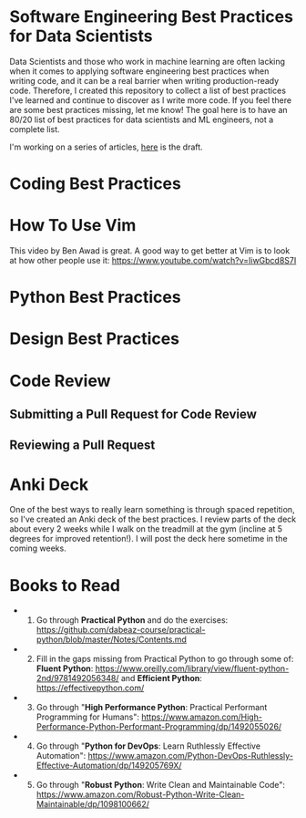 # Software Engineering Best Practices for Data Scientists

Data Scientists and those who work in machine learning are often lacking when it comes to applying software engineering best practices when writing code, and it can be a real barrier when writing production-ready code. Therefore, I created this repository to collect a list of best practices I've learned and continue to discover as I write more code. If you feel there are some best practices missing, let me know! The goal here is to have an 80/20 list of best practices for data scientists and ML engineers, not a complete list.

I'm working on a series of articles, [here](https://github.com/JayThibs/Software-Engineering-Best-Practices-for-Data-Scientists/blob/main/articles.md) is the draft.

# Coding Best Practices

# How To Use Vim

This video by Ben Awad is great. A good way to get better at Vim is to look at how other people use it: https://www.youtube.com/watch?v=IiwGbcd8S7I

# Python Best Practices

# Design Best Practices

# Code Review

## Submitting a Pull Request for Code Review

## Reviewing a Pull Request

# Anki Deck

One of the best ways to really learn something is through spaced repetition, so I've created an Anki deck of the best practices. I review parts of the deck about every 2 weeks while I walk on the treadmill at the gym (incline at 5 degrees for improved retention!). I will post the deck here sometime in the coming weeks.

# Books to Read

- 1. Go through **Practical Python** and do the exercises: https://github.com/dabeaz-course/practical-python/blob/master/Notes/Contents.md
- 2. Fill in the gaps missing from Practical Python to go through some of: 
**Fluent Python**: https://www.oreilly.com/library/view/fluent-python-2nd/9781492056348/
 and **Efficient Python**: https://effectivepython.com/
- 3. Go through "**High Performance Python**: Practical Performant Programming for Humans": https://www.amazon.com/High-Performance-Python-Performant-Programming/dp/1492055026/
- 4. Go through "**Python for DevOps**: Learn Ruthlessly Effective Automation": https://www.amazon.com/Python-DevOps-Ruthlessly-Effective-Automation/dp/149205769X/
- 5. Go through "**Robust Python**: Write Clean and Maintainable Code": https://www.amazon.com/Robust-Python-Write-Clean-Maintainable/dp/1098100662/
